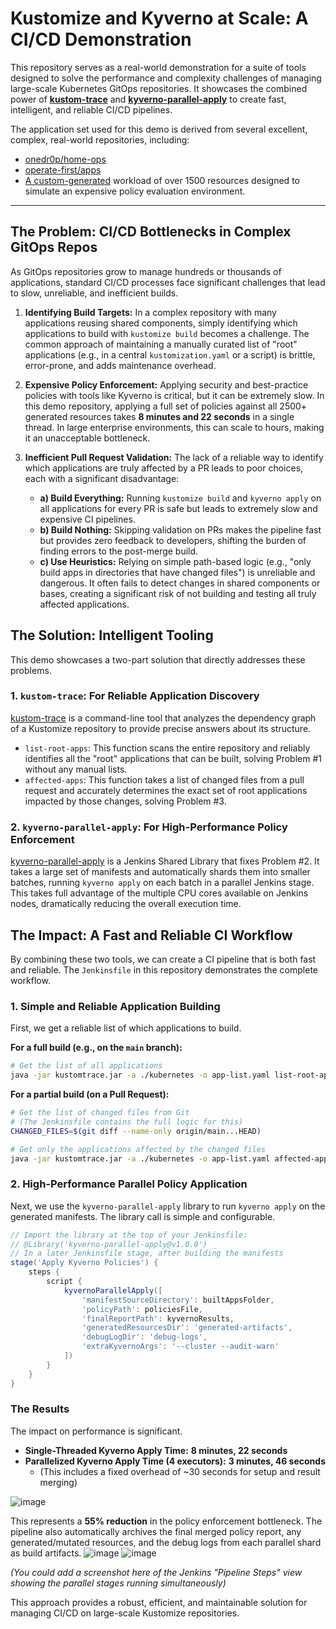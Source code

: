 # Kustomize and Kyverno at Scale: A CI/CD Demonstration

This repository serves as a real-world demonstration for a suite of tools designed to solve the performance and complexity challenges of managing large-scale Kubernetes GitOps repositories. It showcases the combined power of [**kustom-trace**](https://github.com/zucca-devops-tooling/kustom-trace) and [**kyverno-parallel-apply**](https://github.com/zucca-devops-tooling/kyverno-parallel-apply) to create fast, intelligent, and reliable CI/CD pipelines.

The application set used for this demo is derived from several excellent, complex, real-world repositories, including:

* [onedr0p/home-ops](https://github.com/onedr0p/home-ops)
* [operate-first/apps](https://github.com/operate-first/apps)
* [A custom-generated](https://github.com/zucca-devops-tooling/kustomize-at-scale-demo/blob/main/generate-expensive-apps.sh) workload of over 1500 resources designed to simulate an expensive policy evaluation environment.

---

## The Problem: CI/CD Bottlenecks in Complex GitOps Repos

As GitOps repositories grow to manage hundreds or thousands of applications, standard CI/CD processes face significant challenges that lead to slow, unreliable, and inefficient builds.

1.  **Identifying Build Targets:** In a complex repository with many applications reusing shared components, simply identifying which applications to build with `kustomize build` becomes a challenge. The common approach of maintaining a manually curated list of "root" applications (e.g., in a central `kustomization.yaml` or a script) is brittle, error-prone, and adds maintenance overhead.

2.  **Expensive Policy Enforcement:** Applying security and best-practice policies with tools like Kyverno is critical, but it can be extremely slow. In this demo repository, applying a full set of policies against all 2500+ generated resources takes **8 minutes and 22 seconds** in a single thread. In large enterprise environments, this can scale to hours, making it an unacceptable bottleneck.

3.  **Inefficient Pull Request Validation:** The lack of a reliable way to identify which applications are truly affected by a PR leads to poor choices, each with a significant disadvantage:
    * **a) Build Everything:** Running `kustomize build` and `kyverno apply` on all applications for every PR is safe but leads to extremely slow and expensive CI pipelines.
    * **b) Build Nothing:** Skipping validation on PRs makes the pipeline fast but provides zero feedback to developers, shifting the burden of finding errors to the post-merge build.
    * **c) Use Heuristics:** Relying on simple path-based logic (e.g., "only build apps in directories that have changed files") is unreliable and dangerous. It often fails to detect changes in shared components or bases, creating a significant risk of not building and testing all truly affected applications.

## The Solution: Intelligent Tooling

This demo showcases a two-part solution that directly addresses these problems.

### 1. `kustom-trace`: For Reliable Application Discovery

[kustom-trace](https://github.com/zucca-devops-tooling/kustom-trace) is a command-line tool that analyzes the dependency graph of a Kustomize repository to provide precise answers about its structure.

* `list-root-apps`: This function scans the entire repository and reliably identifies all the "root" applications that can be built, solving Problem #1 without any manual lists.
* `affected-apps`: This function takes a list of changed files from a pull request and accurately determines the exact set of root applications impacted by those changes, solving Problem #3.

### 2. `kyverno-parallel-apply`: For High-Performance Policy Enforcement

[kyverno-parallel-apply](https://github.com/zucca-devops-tooling/kyverno-parallel-apply) is a Jenkins Shared Library that fixes Problem #2. It takes a large set of manifests and automatically shards them into smaller batches, running `kyverno apply` on each batch in a parallel Jenkins stage. This takes full advantage of the multiple CPU cores available on Jenkins nodes, dramatically reducing the overall execution time.

## The Impact: A Fast and Reliable CI Workflow

By combining these two tools, we can create a CI pipeline that is both fast and reliable. The `Jenkinsfile` in this repository demonstrates the complete workflow.

### 1. Simple and Reliable Application Building

First, we get a reliable list of which applications to build.

**For a full build (e.g., on the `main` branch):**

```bash
# Get the list of all applications
java -jar kustomtrace.jar -a ./kubernetes -o app-list.yaml list-root-apps
```

**For a partial build (on a Pull Request):**

```bash
# Get the list of changed files from Git
# (The Jenkinsfile contains the full logic for this)
CHANGED_FILES=$(git diff --name-only origin/main...HEAD)

# Get only the applications affected by the changed files
java -jar kustomtrace.jar -a ./kubernetes -o app-list.yaml affected-apps $CHANGED_FILES
```

### 2. High-Performance Parallel Policy Application

Next, we use the `kyverno-parallel-apply` library to run `kyverno apply` on the generated manifests. The library call is simple and configurable.

```groovy
// Import the library at the top of your Jenkinsfile:
// @Library('kyverno-parallel-apply@v1.0.0') _
// In a later Jenkinsfile stage, after building the manifests
stage('Apply Kyverno Policies') {
    steps {
        script {
            kyvernoParallelApply([
                'manifestSourceDirectory': builtAppsFolder,
                'policyPath': policiesFile,
                'finalReportPath': kyvernoResults,
                'generatedResourcesDir': 'generated-artifacts',
                'debugLogDir': 'debug-logs',
                'extraKyvernoArgs': '--cluster --audit-warn'
            ])
        }
    }
}
```

### The Results

The impact on performance is significant.

* **Single-Threaded Kyverno Apply Time:** **8 minutes, 22 seconds**
* **Parallelized Kyverno Apply Time (4 executors):** **3 minutes, 46 seconds**
    * (This includes a fixed overhead of ~30 seconds for setup and result merging)

![image](https://github.com/user-attachments/assets/89c6a640-decd-4091-9feb-204c51b74d9d)

This represents a **55% reduction** in the policy enforcement bottleneck. The pipeline also automatically archives the final merged policy report, any generated/mutated resources, and the debug logs from each parallel shard as build artifacts.
![image](https://github.com/user-attachments/assets/9c55fac8-2629-4452-be85-3d5dbe891d1a)
![image](https://github.com/user-attachments/assets/1d03cd51-f5b2-4fc9-bf8b-f6ff7ab46eba)


*(You could add a screenshot here of the Jenkins "Pipeline Steps" view showing the parallel stages running simultaneously)*

This approach provides a robust, efficient, and maintainable solution for managing CI/CD on large-scale Kustomize repositories.
